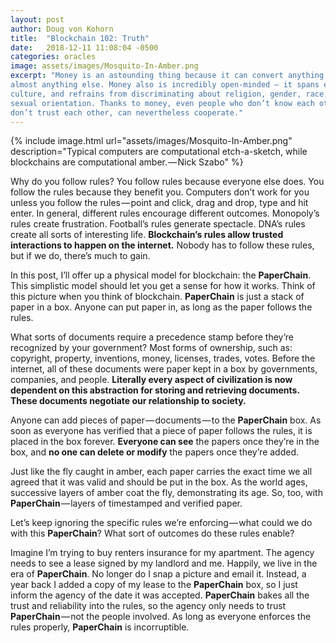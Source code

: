 ```yaml
---
layout: post
author: Doug von Kohorn
title:  "Blockchain 102: Truth"
date:   2018-12-11 11:08:04 -0500
categories: oracles
image: assets/images/Mosquito-In-Amber.png
excerpt: "Money is an astounding thing because it can convert anything into
almost anything else. Money also is incredibly open-minded — it spans every
culture, and refrains from discriminating about religion, gender, race, age or
sexual orientation. Thanks to money, even people who don’t know each other, and
don’t trust each other, can nevertheless cooperate."
---
```


{% include image.html url="assets/images/Mosquito-In-Amber.png" description="Typical computers are computational etch-a-sketch, while blockchains are computational amber. — Nick Szabo" %}

Why do you follow rules? You follow rules because everyone else does. You follow
the rules because they benefit you. Computers don’t work for you unless you
follow the rules — point and click, drag and drop, type and hit enter. In
general, different rules encourage different outcomes. Monopoly’s rules create
frustration. Football’s rules generate spectacle. DNA’s rules create all sorts
of interesting life. **Blockchain’s rules allow trusted interactions to happen
on the internet.** Nobody has to follow these rules, but if we do, there’s much
to gain.

In this post, I’ll offer up a physical model for blockchain: the **PaperChain**.
This simplistic model should let you get a sense for how it works. Think of this
picture when you think of blockchain. **PaperChain** is just a stack of paper in
a box. Anyone can put paper in, as long as the paper follows the rules.

What sorts of documents require a precedence stamp before they’re recognized by
your government? Most forms of ownership, such as: copyright, property,
inventions, money, licenses, trades, votes. Before the internet, all of these
documents were paper kept in a box by governments, companies, and people.
**Literally every aspect of civilization is now dependent on this abstraction
for storing and retrieving documents. These documents negotiate our relationship
to society.**

Anyone can add pieces of paper — documents — to the **PaperChain** box. As soon
as everyone has verified that a piece of paper follows the rules, it is placed
in the box forever. **Everyone can see** the papers once they’re in the box, and
**no one can delete or modify** the papers once they’re added.

Just like the fly caught in amber, each paper carries the exact time we all
agreed that it was valid and should be put in the box. As the world ages,
successive layers of amber coat the fly, demonstrating its age. So, too, with
**PaperChain** — layers of timestamped and verified paper.

Let’s keep ignoring the specific rules we’re enforcing — what could we do with
this **PaperChain**? What sort of outcomes do these rules enable?

Imagine I’m trying to buy renters insurance for my apartment. The agency needs
to see a lease signed by my landlord and me. Happily, we live in the era of
**PaperChain**. No longer do I snap a picture and email it. Instead, a year back
I added a copy of my lease to the **PaperChain** box, so I just inform the
agency of the date it was accepted. **PaperChain** bakes all the trust and
reliability into the rules, so the agency only needs to trust
**PaperChain** — not the people involved. As long as everyone enforces the rules
properly, **PaperChain** is incorruptible.
